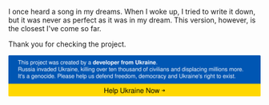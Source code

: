 I once heard a song in my dreams. When I woke up, I tried to write it down, but it was never as perfect as it was in my dream. This version, however, is the closest I've come so far.

Thank you for checking the project.

[![Stand With Ukraine](https://raw.githubusercontent.com/vshymanskyy/StandWithUkraine/main/banner-direct-single.svg)](https://stand-with-ukraine.pp.ua)